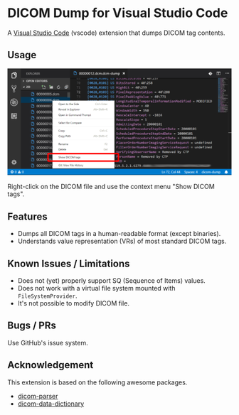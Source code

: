 # DICOM Dump for Visual Studio Code

A [Visual Studio Code][vsc] (vscode) extension that dumps DICOM tag contents.

[vsc]: https://code.visualstudio.com/

## Usage

![Screenshot](./doc/screenshot.png)

Right-click on the DICOM file and use the context menu "Show DICOM tags".

## Features

- Dumps all DICOM tags in a human-readable format (except binaries).
- Understands value representation (VRs) of most standard DICOM tags.

## Known Issues / Limitations

- Does not (yet) properly support SQ (Sequence of Items) values.
- Does not work with a virtual file system mounted with `FileSystemProvider`.
- It's not possible to modify DICOM file.

## Bugs / PRs

Use GitHub's issue system.

## Acknowledgement

This extension is based on the following awesome packages.

- [dicom-parser][parser]
- [dicom-data-dictionary][dictionary]

[parser]: https://www.npmjs.com/package/dicom-parser
[dictionary]: https://www.npmjs.com/package/dicom-data-dictionary

